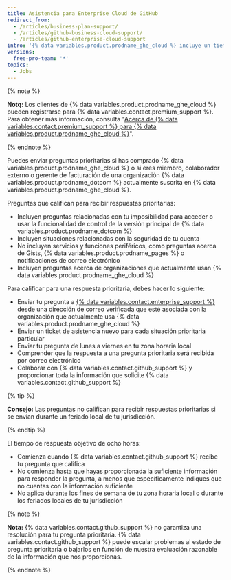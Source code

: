 ```yaml
---
title: Asistencia para Enterprise Cloud de GitHub
redirect_from:
  - /articles/business-plan-support/
  - /articles/github-business-cloud-support/
  - /articles/github-enterprise-cloud-support
intro: '{% data variables.product.prodname_ghe_cloud %} incluye un tiempo de respuesta objetivo de ocho horas para las solicitudes de asistencia prioritarias, de lunes a viernes en tu zona horaria local.'
versions:
  free-pro-team: '*'
topics:
  - Jobs
---
```


{% note %}

**Notq:** Los clientes de {% data variables.product.prodname_ghe_cloud %} pueden registrarse para {% data variables.contact.premium_support %}. Para obtener más información, consulta "[Acerca de {% data variables.contact.premium_support %} para {% data variables.product.prodname_ghe_cloud %}](/articles/about-github-premium-support-for-github-enterprise-cloud)".

{% endnote %}

Puedes enviar preguntas prioritarias si has comprado {% data variables.product.prodname_ghe_cloud %} o si eres miembro, colaborador externo o gerente de facturación de una organización {% data variables.product.prodname_dotcom %} actualmente suscrita en {% data variables.product.prodname_ghe_cloud %}.

Preguntas que califican para recibir respuestas prioritarias:
- Incluyen preguntas relacionadas con tu imposibilidad para acceder o usar la funcionalidad de control de la versión principal de {% data variables.product.prodname_dotcom %}
- Incluyen situaciones relacionadas con la seguridad de tu cuenta
- No incluyen servicios y funciones periféricos, como preguntas acerca de Gists, {% data variables.product.prodname_pages %} o notificaciones de correo electrónico
- Incluyen preguntas acerca de organizaciones que actualmente usan {% data variables.product.prodname_ghe_cloud %}

Para calificar para una respuesta prioritaria, debes hacer lo siguiente:
- Enviar tu pregunta a [{% data variables.contact.enterprise_support %}](https://enterprise.githubsupport.com/hc/en-us/requests/new?github_product=cloud) desde una dirección de correo verificada que esté asociada con la organización que actualmente usa {% data variables.product.prodname_ghe_cloud %}
- Enviar un ticket de asistencia nuevo para cada situación prioritaria particular
- Enviar tu pregunta de lunes a viernes en tu zona horaria local
- Comprender que la respuesta a una pregunta prioritaria será recibida por correo electrónico
- Colaborar con {% data variables.contact.github_support %} y proporcionar toda la información que solicite {% data variables.contact.github_support %}

{% tip %}

**Consejo:** Las preguntas no califican para recibir respuestas prioritarias si se envían durante un feriado local de tu jurisdicción.

{% endtip %}

El tiempo de respuesta objetivo de ocho horas:
- Comienza cuando {% data variables.contact.github_support %} recibe tu pregunta que califica
- No comienza hasta que hayas proporcionada la suficiente información para responder la pregunta, a menos que específicamente indiques que no cuentas con la información suficiente
- No aplica durante los fines de semana de tu zona horaria local o durante los feriados locales de tu jurisdicción

{% note %}

**Nota:** {% data variables.contact.github_support %} no garantiza una resolución para tu pregunta prioritaria. {% data variables.contact.github_support %} puede escalar problemas al estado de pregunta prioritaria o bajarlos en función de nuestra evaluación razonable de la información que nos proporcionas.

{% endnote %}
